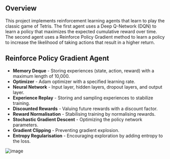 ## Overview
This project implements reinforcement learning agents that learn to play the classic game of Tetris. 
The first agent uses a Deep Q-Network (DQN) to learn a policy that maximizes the expected cumulative reward over time.
The second agent uses a Reinforce Policy Gradient method to learn a policy to increase the likelihood of taking actions that result in a higher return.

## Reinforce Policy Gradient Agent
* **Memory Deque** - Storing experiences (state, action, reward) with a maximum length of 10,000.
* **Optimizer** - Adam optimizer with a specified learning rate.
* **Neural Network** - Input layer, hidden layers, dropout layers, and output layer.
* **Experience Replay** - Storing and sampling experiences to stabilize training.
* **Discounted Rewards** - Valuing future rewards with a discount factor.
* **Reward Normalisation** - Stabilising training by normalising rewards.
* **Stochastic Gradient Descent** - Optimizing the policy network parameters.
* **Gradient Clipping** - Preventing gradient explosion.
* **Entropy Regularisation** - Encouraging exploration by adding entropy to the loss. 

![image](https://github.com/gitgud5000/rl-tetris-agent/assets/39888797/ad8e66cf-3c96-4e88-86d3-1f543c94681b)
